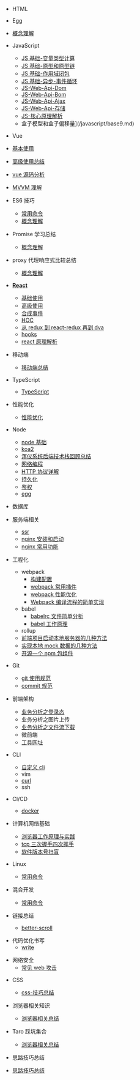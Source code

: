 <!-- [HTML](/) -->

- HTML

- Egg
- [概念理解](/Egg/1.md)

* JavaScript

  - [JS 基础-变量类型计算](/javascript/base_1.md)
  - [JS 基础-原型和原型链](/javascript/base_2.md)
  - [JS 基础-作用域闭包](/javascript/base_3.md)
  - [JS 基础-异步-事件循环](/javascript/base_4.md)
  - [JS-Web-Api-Dom](/javascript/base_5.md)
  - [JS-Web-Api-Bom](/javascript/base_6.md)
  - [JS-Web-Api-Ajax](/javascript/base_7.md)
  - [JS-Web-Api-存储](/javascript/base_7.md)
  - [JS-核心原理解析](/javascript/base_10.md)
  - 盒子模型和盒子偏移量](/javascript/base9.md)

* Vue
* [基本使用](/vue/3.md)
* [高级使用总结](/vue/2.md)
* [vue 源码分析](/vue/vueAnalysis.md)
* [MVVM 理解](/vue/1.md)

* ES6 技巧

  - [常用命令](/es6/1.md)
  - [概念理解](/es6/4.md)

* Promise 学习总结

  - [概念理解](/promise总结/1.md)

* proxy 代理响应式比较总结

  - [概念理解](/es6/5.md)

- [**React**](/react/index.md)

  - [基础使用](/react/baseUse/1.md)
  - [高级使用](/react/advanceUse/1.md)
  - [合成事件](/react/composeEvent.md)
  - [HOC](/react/hoc.md)
  - [从 redux 到 react-redux 再到 dva](/react/reduxFlows.md)
  - [hooks]()
  - [react 原理解析](/react/reactAnalysis.md)

* 移动端

  - [移动端总结](/mobile/base1.md)

* TypeScript

  - [TypeScript](/typescript/1.md)

* 性能优化

  - [性能优化](/javascript/base_8.md)

* Node
  - [node 基础](/node/1.md)
  - [koa2](/node/koa2.md)
  - [浑仪系统后端技术栈回顾总结](/node/hyxt.md)
  - [网络编程](/node/4.md)
  - [HTTP 协议详解](/node/http.md)
  - [持久化](/node/5.md)
  - [鉴权](/node/auth.md)
  - [egg](/node/6.md)

- 数据库

- 服务端相关

  - [ssr](/service/ssr.md)
  - [nginx 安装和启动](/service/nginx01.md)
  - [nginx 常用功能](/service/nginx02.md)

- 工程化

  - webpack
    - [构建配置](/工程化/config.md)
    - [webpack 常用插件](/工程化/webpackCommonUsePlugin.md)
    - [webpack 性能优化](/工程化/performanceOptimize.md)
    - [Webpack 编译流程的简单实现](/工程化/webpackCompilerRealize.md)
  - babel
    - [babelrc 文件简单分析](/工程化/babelrc.md)
    - [babel 工作原理](/工程化/babelPrinciple.md)
  - rollup
  - [前端项目启动本地服务器的几种方法](/工程化/devServer.md)
  - [实现本地 mock 数据的几种方法](/工程化/mock.md)
  - [开源一个 npm 包组件](/工程化/npmComp.md)

- Git
  - [git 使用规范](/git/useStandard.md)
  - [commit 规范](/git/commitStandard.md)

* 前端架构

  - [业务分析之登录态](/前端架构/loginStatus.md)
  - 业务分析之图片上传
  - [业务分析之文件流下载](/前端架构/businessFileDown.md)
  - 微前端
  - [工具网址](/前端架构/utilSites.md)

* CLI

  - [自定义 cli](/cli/custom.md)
  - vim
  - [curl](/cli/curl.md)
  - ssh

* CI/CD

  - [docker](/cicd/docker.md)

* 计算机网络基础

  - [浏览器工作原理与实践](/node/browser.md)
  - [tcp 三次握手四次挥手]()
  - [软件版本号扫盲](/networkBase/version.md)

* Linux

  - [常用命令](/linux/1.md)

* 混合开发

  - [常用命令](/app/1.md)

* 链接总结
  - [better-scroll](/es6/2.md)

- 代码优化书写
  - [write](/es6/3.md)

* 网络安全
  - [常见 web 攻击](/design/1.md)

- CSS

  - [css-技巧总结](/css/1.md)

- 浏览器相关知识

  - [浏览器相关总结](/browser/1.md)

- Taro 踩坑集合

  - [浏览器相关总结](/Taro/1.md)

- 思路技巧总结

- [思路技巧总结](/prac/1.md)

<!-- * 最佳实践 -->
